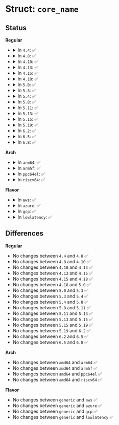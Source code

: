 # Struct: <code>core_name</code>

## Status
<b>Regular</b>
<ul>
<li>
<details>
<summary>In <code>4.4</code>: ✅</summary>

```c
struct core_name {
    char *corename;
    int used;
    int size;
};
```
</details>
</li>
<li>
<details>
<summary>In <code>4.8</code>: ✅</summary>

```c
struct core_name {
    char *corename;
    int used;
    int size;
};
```
</details>
</li>
<li>
<details>
<summary>In <code>4.10</code>: ✅</summary>

```c
struct core_name {
    char *corename;
    int used;
    int size;
};
```
</details>
</li>
<li>
<details>
<summary>In <code>4.13</code>: ✅</summary>

```c
struct core_name {
    char *corename;
    int used;
    int size;
};
```
</details>
</li>
<li>
<details>
<summary>In <code>4.15</code>: ✅</summary>

```c
struct core_name {
    char *corename;
    int used;
    int size;
};
```
</details>
</li>
<li>
<details>
<summary>In <code>4.18</code>: ✅</summary>

```c
struct core_name {
    char *corename;
    int used;
    int size;
};
```
</details>
</li>
<li>
<details>
<summary>In <code>5.0</code>: ✅</summary>

```c
struct core_name {
    char *corename;
    int used;
    int size;
};
```
</details>
</li>
<li>
<details>
<summary>In <code>5.3</code>: ✅</summary>

```c
struct core_name {
    char *corename;
    int used;
    int size;
};
```
</details>
</li>
<li>
<details>
<summary>In <code>5.4</code>: ✅</summary>

```c
struct core_name {
    char *corename;
    int used;
    int size;
};
```
</details>
</li>
<li>
<details>
<summary>In <code>5.8</code>: ✅</summary>

```c
struct core_name {
    char *corename;
    int used;
    int size;
};
```
</details>
</li>
<li>
<details>
<summary>In <code>5.11</code>: ✅</summary>

```c
struct core_name {
    char *corename;
    int used;
    int size;
};
```
</details>
</li>
<li>
<details>
<summary>In <code>5.13</code>: ✅</summary>

```c
struct core_name {
    char *corename;
    int used;
    int size;
};
```
</details>
</li>
<li>
<details>
<summary>In <code>5.15</code>: ✅</summary>

```c
struct core_name {
    char *corename;
    int used;
    int size;
};
```
</details>
</li>
<li>
<details>
<summary>In <code>5.19</code>: ✅</summary>

```c
struct core_name {
    char *corename;
    int used;
    int size;
};
```
</details>
</li>
<li>
<details>
<summary>In <code>6.2</code>: ✅</summary>

```c
struct core_name {
    char *corename;
    int used;
    int size;
};
```
</details>
</li>
<li>
<details>
<summary>In <code>6.5</code>: ✅</summary>

```c
struct core_name {
    char *corename;
    int used;
    int size;
};
```
</details>
</li>
<li>
<details>
<summary>In <code>6.8</code>: ✅</summary>

```c
struct core_name {
    char *corename;
    int used;
    int size;
};
```
</details>
</li>
</ul>
<b>Arch</b>
<ul>
<li>
<details>
<summary>In <code>arm64</code>: ✅</summary>

```c
struct core_name {
    char *corename;
    int used;
    int size;
};
```
</details>
</li>
<li>
<details>
<summary>In <code>armhf</code>: ✅</summary>

```c
struct core_name {
    char *corename;
    int used;
    int size;
};
```
</details>
</li>
<li>
<details>
<summary>In <code>ppc64el</code>: ✅</summary>

```c
struct core_name {
    char *corename;
    int used;
    int size;
};
```
</details>
</li>
<li>
<details>
<summary>In <code>riscv64</code>: ✅</summary>

```c
struct core_name {
    char *corename;
    int used;
    int size;
};
```
</details>
</li>
</ul>
<b>Flavor</b>
<ul>
<li>
<details>
<summary>In <code>aws</code>: ✅</summary>

```c
struct core_name {
    char *corename;
    int used;
    int size;
};
```
</details>
</li>
<li>
<details>
<summary>In <code>azure</code>: ✅</summary>

```c
struct core_name {
    char *corename;
    int used;
    int size;
};
```
</details>
</li>
<li>
<details>
<summary>In <code>gcp</code>: ✅</summary>

```c
struct core_name {
    char *corename;
    int used;
    int size;
};
```
</details>
</li>
<li>
<details>
<summary>In <code>lowlatency</code>: ✅</summary>

```c
struct core_name {
    char *corename;
    int used;
    int size;
};
```
</details>
</li>
</ul>

## Differences
<b>Regular</b>
<ul>
<li>
No changes between <code>4.4</code> and <code>4.8</code> ✅
</li>
<li>
No changes between <code>4.8</code> and <code>4.10</code> ✅
</li>
<li>
No changes between <code>4.10</code> and <code>4.13</code> ✅
</li>
<li>
No changes between <code>4.13</code> and <code>4.15</code> ✅
</li>
<li>
No changes between <code>4.15</code> and <code>4.18</code> ✅
</li>
<li>
No changes between <code>4.18</code> and <code>5.0</code> ✅
</li>
<li>
No changes between <code>5.0</code> and <code>5.3</code> ✅
</li>
<li>
No changes between <code>5.3</code> and <code>5.4</code> ✅
</li>
<li>
No changes between <code>5.4</code> and <code>5.8</code> ✅
</li>
<li>
No changes between <code>5.8</code> and <code>5.11</code> ✅
</li>
<li>
No changes between <code>5.11</code> and <code>5.13</code> ✅
</li>
<li>
No changes between <code>5.13</code> and <code>5.15</code> ✅
</li>
<li>
No changes between <code>5.15</code> and <code>5.19</code> ✅
</li>
<li>
No changes between <code>5.19</code> and <code>6.2</code> ✅
</li>
<li>
No changes between <code>6.2</code> and <code>6.5</code> ✅
</li>
<li>
No changes between <code>6.5</code> and <code>6.8</code> ✅
</li>
</ul>
<b>Arch</b>
<ul>
<li>
No changes between <code>amd64</code> and <code>arm64</code> ✅
</li>
<li>
No changes between <code>amd64</code> and <code>armhf</code> ✅
</li>
<li>
No changes between <code>amd64</code> and <code>ppc64el</code> ✅
</li>
<li>
No changes between <code>amd64</code> and <code>riscv64</code> ✅
</li>
</ul>
<b>Flavor</b>
<ul>
<li>
No changes between <code>generic</code> and <code>aws</code> ✅
</li>
<li>
No changes between <code>generic</code> and <code>azure</code> ✅
</li>
<li>
No changes between <code>generic</code> and <code>gcp</code> ✅
</li>
<li>
No changes between <code>generic</code> and <code>lowlatency</code> ✅
</li>
</ul>
